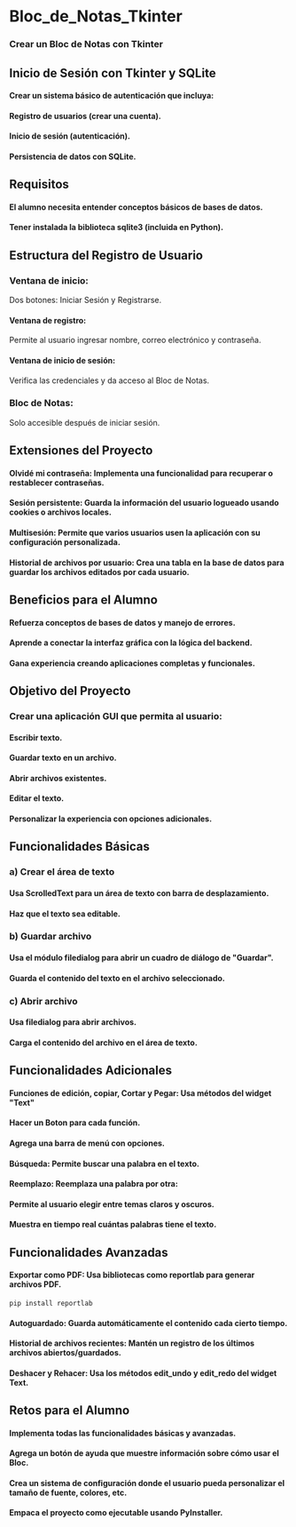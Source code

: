 # Bloc_de_Notas_Tkinter
### Crear un Bloc de Notas con Tkinter

## Inicio de Sesión con Tkinter y SQLite
#### Crear un sistema básico de autenticación que incluya:
#### Registro de usuarios (crear una cuenta).
#### Inicio de sesión (autenticación).
#### Persistencia de datos con SQLite.

## Requisitos
#### El alumno necesita entender conceptos básicos de bases de datos.
#### Tener instalada la biblioteca sqlite3 (incluida en Python).

## Estructura del Registro de Usuario
### Ventana de inicio:
Dos botones: Iniciar Sesión y Registrarse.
#### Ventana de registro:
Permite al usuario ingresar nombre, correo electrónico y contraseña.
#### Ventana de inicio de sesión:
Verifica las credenciales y da acceso al Bloc de Notas.
### Bloc de Notas:
Solo accesible después de iniciar sesión.

## Extensiones del Proyecto
#### Olvidé mi contraseña: Implementa una funcionalidad para recuperar o restablecer contraseñas.
#### Sesión persistente: Guarda la información del usuario logueado usando cookies o archivos locales.
#### Multisesión: Permite que varios usuarios usen la aplicación con su configuración personalizada.
#### Historial de archivos por usuario: Crea una tabla en la base de datos para guardar los archivos editados por cada usuario.

## Beneficios para el Alumno
#### Refuerza conceptos de bases de datos y manejo de errores.
#### Aprende a conectar la interfaz gráfica con la lógica del backend.
#### Gana experiencia creando aplicaciones completas y funcionales.

## Objetivo del Proyecto
### Crear una aplicación GUI que permita al usuario:

#### Escribir texto.
#### Guardar texto en un archivo.
#### Abrir archivos existentes.
#### Editar el texto.
#### Personalizar la experiencia con opciones adicionales.

## Funcionalidades Básicas
### a) Crear el área de texto
#### Usa ScrolledText para un área de texto con barra de desplazamiento.
#### Haz que el texto sea editable.

### b) Guardar archivo
#### Usa el módulo filedialog para abrir un cuadro de diálogo de "Guardar".
#### Guarda el contenido del texto en el archivo seleccionado.

### c) Abrir archivo
#### Usa filedialog para abrir archivos.
#### Carga el contenido del archivo en el área de texto.

## Funcionalidades Adicionales
#### Funciones de edición, copiar, Cortar y Pegar: Usa métodos del widget "Text"
#### Hacer un Boton para cada función.
#### Agrega una barra de menú con opciones.
#### Búsqueda: Permite buscar una palabra en el texto.
#### Reemplazo: Reemplaza una palabra por otra:
#### Permite al usuario elegir entre temas claros y oscuros.
#### Muestra en tiempo real cuántas palabras tiene el texto.

## Funcionalidades Avanzadas
#### Exportar como PDF: Usa bibliotecas como reportlab para generar archivos PDF.

    pip install reportlab

#### Autoguardado: Guarda automáticamente el contenido cada cierto tiempo.
#### Historial de archivos recientes: Mantén un registro de los últimos archivos abiertos/guardados.
#### Deshacer y Rehacer: Usa los métodos edit_undo y edit_redo del widget Text.

## Retos para el Alumno
#### Implementa todas las funcionalidades básicas y avanzadas.
#### Agrega un botón de ayuda que muestre información sobre cómo usar el Bloc.
#### Crea un sistema de configuración donde el usuario pueda personalizar el tamaño de fuente, colores, etc.
#### Empaca el proyecto como ejecutable usando PyInstaller.



